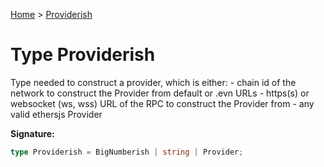 [Home](../index.md) &gt; [Providerish](./providerish.md)

# Type Providerish

Type needed to construct a provider, which is either: - chain id of the network to construct the Provider from default or .evn URLs - https(s) or websocket (ws, wss) URL of the RPC to construct the Provider from - any valid ethersjs Provider

<b>Signature:</b>

```typescript
type Providerish = BigNumberish | string | Provider;
```
